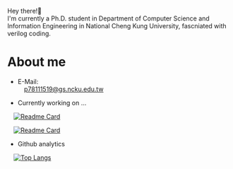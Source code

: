 Hey there!👋  
I'm currently a Ph.D. student in Department of Computer Science and Information Engineering in National Cheng Kung University, fascniated with verilog coding.
# About me
 - E-Mail:  
&emsp;p78111519@gs.ncku.edu.tw  

- Currently working on ...  
  
&emsp;[![Readme Card](https://github-readme-stats.vercel.app/api/pin/?username=dhiptmc&repo=ComputerArchitecture&theme=radical)](https://github.com/dhiptmc/ComputerArchitecture)

&emsp;[![Readme Card](https://github-readme-stats.vercel.app/api/pin/?username=dhiptmc&repo=CvDl)](https://github.com/dhiptmc/CvDl)

 - Github analytics  
  
&emsp;[![Top Langs](https://github-readme-stats.vercel.app/api/top-langs/?username=dhiptmc&langs_count=10&layout=compact&theme=radical)](https://github.com/dhiptmc)  


<!---
dhiptmc/dhiptmc is a ✨ special ✨ repository because its `README.md` (this file) appears on your GitHub profile.
You can click the Preview link to take a look at your changes.
--->
